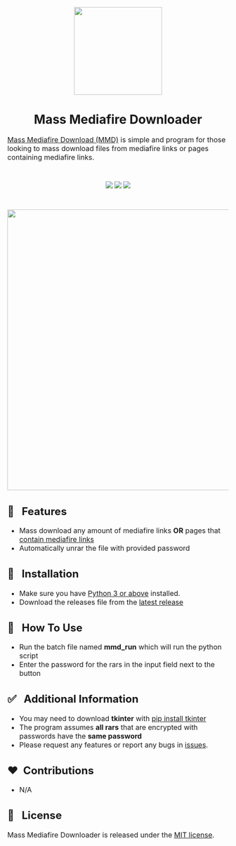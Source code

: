 <p align="center"><img src="https://i.imgur.com/j6yyZyP.png" width="200" height="200"/></p>

<h1 align="center">Mass Mediafire Downloader</h1>

<font size="3"><a href="https://github.com/Aeonss/MassMediafireDownloader/releases/latest/">Mass Mediafire Download (MMD)</a> is simple and program for those looking to mass download files from mediafire links or pages containing mediafire links.</font>

<br>
<p align="center">
<a href="https://github.com/Aeonss/MassMediafireDownloader/releases/latest/"><img src="https://img.shields.io/github/v/release/Aeonss/MassMediafireDownloaders?style=for-the-badge&label=%20%F0%9F%93%A3%20Latest%20release&color=778beb&labelColor=2f3542"/></a>
<img src="https://img.shields.io/github/stars/Aeonss/MassMediafireDownloaders?style=for-the-badge&label=%E2%AD%90%20Stars&color=786fa6&labelColor=2f3542"/>
<img src="https://img.shields.io/github/downloads/Aeonss/MassMediafireDownloaders/total.svg?style=for-the-badge&label=%E2%AC%87%EF%B8%8FDownloads&color=4b6584&labelColor=2f3542"/>
</p>

<br>
<p align="center"><img src="https://i.imgur.com/FSv6feE.png" width="573" height="639"/></p>


<font size="3">

## 🚀 &nbsp; Features
* Mass download any amount of mediafire links <b>OR</b> pages that <u>contain mediafire links</u>
* Automatically unrar the file with provided password


## 🔨 &nbsp; Installation
* Make sure you have [Python 3 or above](https://www.python.org/downloads/) installed.
* Download the releases file from the [latest release](https://github.com/Aeonss/MassMediafireDownloader/releases/latest/)

## 📝 &nbsp; How To Use
* Run the batch file named <b>mmd_run</b> which will run the python script
* Enter the password for the rars in the input field next to the button

## ✅ &nbsp; Additional Information
* You may need to download <b>tkinter</b> with <u>pip install tkinter</u>
* The program assumes <b>all rars</b> that are encrypted with passwords have the <b>same password</b>
* Please request any features or report any bugs in [issues](https://github.com/Aeonss/MassMediafireDownloader/issues).

## ❤️&nbsp; Contributions
* N/A

## 📘 &nbsp; License
Mass Mediafire Downloader is released under the [MIT license](https://github.com/Aeonss/MassMediafireDownloader/blob/master/LICENSE.md).

</font>